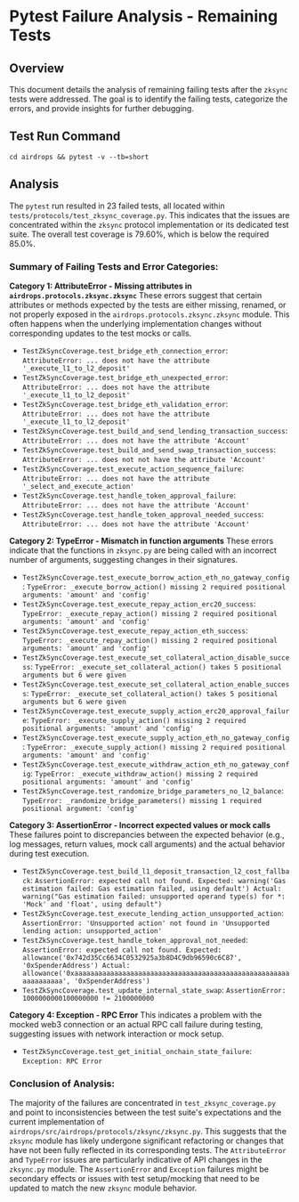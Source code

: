 # Pytest Failure Analysis - Remaining Tests

## Overview
This document details the analysis of remaining failing tests after the `zksync` tests were addressed. The goal is to identify the failing tests, categorize the errors, and provide insights for further debugging.

## Test Run Command
`cd airdrops && pytest -v --tb=short`

## Analysis

The `pytest` run resulted in 23 failed tests, all located within `tests/protocols/test_zksync_coverage.py`. This indicates that the issues are concentrated within the `zksync` protocol implementation or its dedicated test suite. The overall test coverage is 79.60%, which is below the required 85.0%.

### Summary of Failing Tests and Error Categories:

**Category 1: AttributeError - Missing attributes in `airdrops.protocols.zksync.zksync`**
These errors suggest that certain attributes or methods expected by the tests are either missing, renamed, or not properly exposed in the `airdrops.protocols.zksync.zksync` module. This often happens when the underlying implementation changes without corresponding updates to the test mocks or calls.

*   `TestZkSyncCoverage.test_bridge_eth_connection_error`: `AttributeError: ... does not have the attribute '_execute_l1_to_l2_deposit'`
*   `TestZkSyncCoverage.test_bridge_eth_unexpected_error`: `AttributeError: ... does not have the attribute '_execute_l1_to_l2_deposit'`
*   `TestZkSyncCoverage.test_bridge_eth_validation_error`: `AttributeError: ... does not have the attribute '_execute_l1_to_l2_deposit'`
*   `TestZkSyncCoverage.test_build_and_send_lending_transaction_success`: `AttributeError: ... does not have the attribute 'Account'`
*   `TestZkSyncCoverage.test_build_and_send_swap_transaction_success`: `AttributeError: ... does not not have the attribute 'Account'`
*   `TestZkSyncCoverage.test_execute_action_sequence_failure`: `AttributeError: ... does not have the attribute '_select_and_execute_action'`
*   `TestZkSyncCoverage.test_handle_token_approval_failure`: `AttributeError: ... does not have the attribute 'Account'`
*   `TestZkSyncCoverage.test_handle_token_approval_needed_success`: `AttributeError: ... does not have the attribute 'Account'`

**Category 2: TypeError - Mismatch in function arguments**
These errors indicate that the functions in `zksync.py` are being called with an incorrect number of arguments, suggesting changes in their signatures.

*   `TestZkSyncCoverage.test_execute_borrow_action_eth_no_gateway_config`: `TypeError: _execute_borrow_action() missing 2 required positional arguments: 'amount' and 'config'`
*   `TestZkSyncCoverage.test_execute_repay_action_erc20_success`: `TypeError: _execute_repay_action() missing 2 required positional arguments: 'amount' and 'config'`
*   `TestZkSyncCoverage.test_execute_repay_action_eth_success`: `TypeError: _execute_repay_action() missing 2 required positional arguments: 'amount' and 'config'`
*   `TestZkSyncCoverage.test_execute_set_collateral_action_disable_success`: `TypeError: _execute_set_collateral_action() takes 5 positional arguments but 6 were given`
*   `TestZkSyncCoverage.test_execute_set_collateral_action_enable_success`: `TypeError: _execute_set_collateral_action() takes 5 positional arguments but 6 were given`
*   `TestZkSyncCoverage.test_execute_supply_action_erc20_approval_failure`: `TypeError: _execute_supply_action() missing 2 required positional arguments: 'amount' and 'config'`
*   `TestZkSyncCoverage.test_execute_supply_action_eth_no_gateway_config`: `TypeError: _execute_supply_action() missing 2 required positional arguments: 'amount' and 'config'`
*   `TestZkSyncCoverage.test_execute_withdraw_action_eth_no_gateway_config`: `TypeError: _execute_withdraw_action() missing 2 required positional arguments: 'amount' and 'config'`
*   `TestZkSyncCoverage.test_randomize_bridge_parameters_no_l2_balance`: `TypeError: _randomize_bridge_parameters() missing 1 required positional argument: 'config'`

**Category 3: AssertionError - Incorrect expected values or mock calls**
These failures point to discrepancies between the expected behavior (e.g., log messages, return values, mock call arguments) and the actual behavior during test execution.

*   `TestZkSyncCoverage.test_build_l1_deposit_transaction_l2_cost_fallback`: `AssertionError: expected call not found. Expected: warning('Gas estimation failed: Gas estimation failed, using default') Actual: warning("Gas estimation failed: unsupported operand type(s) for *: 'Mock' and 'float', using default")`
*   `TestZkSyncCoverage.test_execute_lending_action_unsupported_action`: `AssertionError: 'Unsupported action' not found in 'Unsupported lending action: unsupported_action'`
*   `TestZkSyncCoverage.test_handle_token_approval_not_needed`: `AssertionError: expected call not found. Expected: allowance('0x742d35Cc6634C0532925a3b8D4C9db96590c6C87', '0xSpenderAddress') Actual: allowance('0xaaaaaaaaaaaaaaaaaaaaaaaaaaaaaaaaaaaaaaaaaaaaaaaaaaaaaaaaaaaaaaaa', '0xSpenderAddress')`
*   `TestZkSyncCoverage.test_update_internal_state_swap`: `AssertionError: 1000000000100000000 != 2100000000`

**Category 4: Exception - RPC Error**
This indicates a problem with the mocked web3 connection or an actual RPC call failure during testing, suggesting issues with network interaction or mock setup.

*   `TestZkSyncCoverage.test_get_initial_onchain_state_failure`: `Exception: RPC Error`

### Conclusion of Analysis:
The majority of the failures are concentrated in `test_zksync_coverage.py` and point to inconsistencies between the test suite's expectations and the current implementation of `airdrops/src/airdrops/protocols/zksync/zksync.py`. This suggests that the `zksync` module has likely undergone significant refactoring or changes that have not been fully reflected in its corresponding tests. The `AttributeError` and `TypeError` issues are particularly indicative of API changes in the `zksync.py` module. The `AssertionError` and `Exception` failures might be secondary effects or issues with test setup/mocking that need to be updated to match the new `zksync` module behavior.